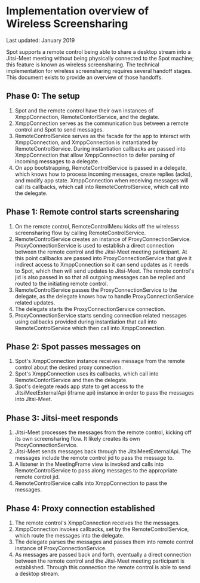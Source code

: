 # Implementation overview of Wireless Screensharing

Last updated: January 2019

Spot supports a remote control being able to share a desktop stream into a Jitsi-Meet meeting without being physically connected to the Spot machine; this feature is known as wireless screensharing. The technical implementation for wireless screensharing requires several handoff stages. This document exists to provide an overview of those handoffs.

## Phase 0: The setup
1. Spot and the remote control have their own instances of XmppConnection, RemoteContorlService, and the deglate.
1. XmppConnection serves as the communication bus between a remote control and Spot to send messages.
1. RemoteControlService serves as the facade for the app to interact with XmppConnection, and XmppConnection is instantiated by RemoteControlService. During instantiation callbacks are passed into XmppConnection that allow XmppConnection to defer parsing of incoming messages to a delegate.
1. On app bootstrapping, RemoteControlService is passed in a delegate, which knows how to process incoming messages, create replies (acks), and modify app state. XmppConnection when receiving messages will call its callbacks, which call into RemoteControlService, which call into the delegate.

## Phase 1: Remote control starts screensharing
1. On the remote control, RemoteControlMenu kicks off the wirelesss screensharing flow by calling RemoteControlService.
1. RemoteControlService creates an instance of ProxyConnectionService. ProxyConnectionService is used to establish a direct connection between the remote control and the Jitsi-Meet meeting participant. At this point callbacks are passed into ProxyConnectionService that give it indirect access to XmppConnection so it can send updates as it needs to Spot, which then will send updates to Jitsi-Meet. The remote control's jid is also passed in so that all outgoing messages can be replied and routed to the initiating remote control.
1. RemoteControlService passes the ProxyConnectionService to the delegate, as the delegate knows how to handle ProxyConnectionService related updates.
1. The delegate starts the ProxyConnectionService connection.
1. ProxyConnectionService starts sending connection related messages using callbacks provided during instantiation that call into RemoteControlService which then call into XmppConnection.

## Phase 2: Spot passes messages on
1. Spot's XmppConnection instance receives message from the remote control about the desired proxy connection.
1. Spot's XmppConnection uses its callbacks, which call into RemoteContorlService and then the delegate.
1. Spot's delegate reads app state to get access to the JitsiMeetExternalApi (iframe api) instance in order to pass the messages into Jitsi-Meet.

## Phase 3: Jitsi-meet responds
1. Jitsi-Meet processes the messages from the remote control, kicking off its own screensharing flow. It likely creates its own ProxyConnectionService.
1. Jitsi-Meet sends messages back through the JitsiMeetExternalApi. The messages include the remote control jid to pass the message to.
1. A listener in the MeetingFrame view is invoked and calls into RemoteControlService to pass along messages to the appropriate remote control jid.
1. RemoteControlService calls into XmppConnection to pass the messages.

## Phase 4: Proxy connection established
1. The remote control's XmppConnection receives the the messages.
1. XmppConnection invokes callbacks, set by the RemoteControlService, which route the messages into the delegate.
1. The delegate parses the messages and passes them into remote control instance of ProxyConnectionService.
1. As messages are passed back and forth, eventually a direct connection between the remote control and the Jitsi-Meet meeting participant is established. Through this connection the remote control is able to send a desktop stream.
